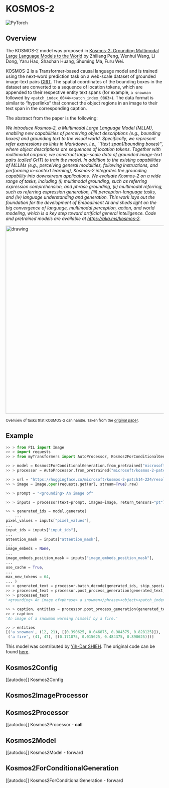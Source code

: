 <!--Copyright 2023 The HuggingFace Team. All rights reserved.

Licensed under the Apache License, Version 2.0 (the "License"); you may not use this file except in compliance with
the License. You may obtain a copy of the License at

http://www.apache.org/licenses/LICENSE-2.0

Unless required by applicable law or agreed to in writing, software distributed under the License is distributed on
an "AS IS" BASIS, WITHOUT WARRANTIES OR CONDITIONS OF ANY KIND, either express or implied. See the License for the
specific language governing permissions and limitations under the License.

⚠️ Note that this file is in Markdown but contain specific syntax for our doc-builder (similar to MDX) that may not be
rendered properly in your Markdown viewer.

-->

# KOSMOS-2

<div class="flex flex-wrap space-x-1">
<img alt="PyTorch" src="https://img.shields.io/badge/PyTorch-DE3412?style=flat&logo=pytorch&logoColor=white">
</div>

## Overview

The KOSMOS-2 model was proposed in [Kosmos-2: Grounding Multimodal Large Language Models to the World](https://arxiv.org/abs/2306.14824) by Zhiliang Peng, Wenhui Wang, Li Dong, Yaru Hao, Shaohan Huang, Shuming Ma, Furu Wei.

KOSMOS-2 is a Transformer-based causal language model and is trained using the next-word prediction task on a web-scale
dataset of grounded image-text pairs [GRIT](https://huggingface.co/datasets/zzliang/GRIT). The spatial coordinates of
the bounding boxes in the dataset are converted to a sequence of location tokens, which are appended to their respective
entity text spans (for example, `a snowman` followed by `<patch_index_0044><patch_index_0863>`). The data format is
similar to “hyperlinks” that connect the object regions in an image to their text span in the corresponding caption.

The abstract from the paper is the following:

*We introduce Kosmos-2, a Multimodal Large Language Model (MLLM), enabling new capabilities of perceiving object descriptions (e.g., bounding boxes) and grounding text to the visual world. Specifically, we represent refer expressions as links in Markdown, i.e., ``[text span](bounding boxes)'', where object descriptions are sequences of location tokens. Together with multimodal corpora, we construct large-scale data of grounded image-text pairs (called GrIT) to train the model. In addition to the existing capabilities of MLLMs (e.g., perceiving general modalities, following instructions, and performing in-context learning), Kosmos-2 integrates the grounding capability into downstream applications. We evaluate Kosmos-2 on a wide range of tasks, including (i) multimodal grounding, such as referring expression comprehension, and phrase grounding, (ii) multimodal referring, such as referring expression generation, (iii) perception-language tasks, and (iv) language understanding and generation. This work lays out the foundation for the development of Embodiment AI and sheds light on the big convergence of language, multimodal perception, action, and world modeling, which is a key step toward artificial general intelligence. Code and pretrained models are available at https://aka.ms/kosmos-2.*

<img src="https://huggingface.co/datasets/huggingface/documentation-images/resolve/main/transformers/model_doc/kosmos_2_overview.jpg"
alt="drawing" width="600"/>

<small> Overview of tasks that KOSMOS-2 can handle. Taken from the <a href="https://arxiv.org/abs/2306.14824">original paper</a>. </small>

## Example

```python
>> > from PIL import Image
>> > import requests
>> > from myTransformers import AutoProcessor, Kosmos2ForConditionalGeneration

>> > model = Kosmos2ForConditionalGeneration.from_pretrained("microsoft/kosmos-2-patch14-224")
>> > processor = AutoProcessor.from_pretrained("microsoft/kosmos-2-patch14-224")

>> > url = "https://huggingface.co/microsoft/kosmos-2-patch14-224/resolve/main/snowman.jpg"
>> > image = Image.open(requests.get(url, stream=True).raw)

>> > prompt = "<grounding> An image of"

>> > inputs = processor(text=prompt, images=image, return_tensors="pt")

>> > generated_ids = model.generate(
    ...
pixel_values = inputs["pixel_values"],
...
input_ids = inputs["input_ids"],
...
attention_mask = inputs["attention_mask"],
...
image_embeds = None,
...
image_embeds_position_mask = inputs["image_embeds_position_mask"],
...
use_cache = True,
...
max_new_tokens = 64,
... )
>> > generated_text = processor.batch_decode(generated_ids, skip_special_tokens=True)[0]
>> > processed_text = processor.post_process_generation(generated_text, cleanup_and_extract=False)
>> > processed_text
'<grounding> An image of<phrase> a snowman</phrase><object><patch_index_0044><patch_index_0863></object> warming himself by<phrase> a fire</phrase><object><patch_index_0005><patch_index_0911></object>.'

>> > caption, entities = processor.post_process_generation(generated_text)
>> > caption
'An image of a snowman warming himself by a fire.'

>> > entities
[('a snowman', (12, 21), [(0.390625, 0.046875, 0.984375, 0.828125)]),
 ('a fire', (41, 47), [(0.171875, 0.015625, 0.484375, 0.890625)])]
```

This model was contributed by [Yih-Dar SHIEH](https://huggingface.co/ydshieh). The original code can be found [here](https://github.com/microsoft/unilm/tree/master/kosmos-2).

## Kosmos2Config

[[autodoc]] Kosmos2Config

## Kosmos2ImageProcessor

## Kosmos2Processor

[[autodoc]] Kosmos2Processor
    - __call__

## Kosmos2Model

[[autodoc]] Kosmos2Model
    - forward

## Kosmos2ForConditionalGeneration

[[autodoc]] Kosmos2ForConditionalGeneration
    - forward

